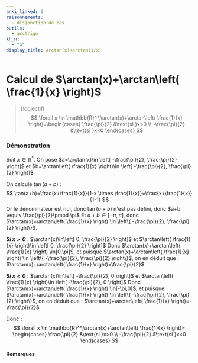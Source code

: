 ```yaml
---
anki_linked: 0
raisonnements:
  - disjonction_de_cas
outils:
  - arctrigo
kh_n:
  - "4"
display_title: arctan(x)+arctan(1/x)
---
```

# Calcul de $\arctan(x)+\arctan\left( \frac{1}{x} \right)$

> [!objectif]
>$$
> \forall x \in \mathbb{R}^*,\arctan(x)+\arctan\left( \frac{1}{x} \right)=\begin{cases}
> \frac{\pi}{2} &\text{si }x>0 \\
> -\frac{\pi}{2} &\text{si }x<0
> \end{cases}
> $$
### Démonstration

Soit $x \in \mathbb{R}^*$.
On pose $a=\arctan(x)\in \left[ -\frac{\pi}{2}, \frac{\pi}{2} \right]$ et $b=\arctan\left( \frac{1}{x} \right)\in \left[ -\frac{\pi}{2}, \frac{\pi}{2} \right]$

On calcule $\tan(a+b)$ :
$$
\tan(a+b)=\frac{x+\frac{1}{x}}{1-x \times \frac{1}{x}}=\frac{x+\frac{1}{x}}{1-1}
$$
Or le dénominateur est nul, donc $\tan(a+b)$ n'est pas défini, donc $a+b \equiv \frac{\pi}{2}\pmod \pi$
Et $a+b \in[-\pi,\pi]$, donc $\arctan(x)+\arctan\left( \frac{1}{x} \right) \in \left\{ -\frac{\pi}{2}, \frac{\pi}{2} \right\}$.

***Si $x>0$*** :
$\arctan(x)\in\left[ 0, \frac{\pi}{2} \right]$ et $\arctan\left( \frac{1}{x} \right)\in \left[ 0, \frac{\pi}{2} \right]$
Donc $\arctan(x)+\arctan\left( \frac{1}{x} \right) \in[0,\pi]$, et puisque $\arctan(x)+\arctan\left( \frac{1}{x} \right) \in \left\{ -\frac{\pi}{2}, \frac{\pi}{2} \right\}$, on en déduit que : $\arctan(x)+\arctan\left( \frac{1}{x} \right)=\frac{\pi}{2}$

***Si $x<0$*** :
$\arctan(x)\in\left[ -\frac{\pi}{2}, 0 \right]$ et $\arctan\left( \frac{1}{x} \right)\in \left[ -\frac{\pi}{2}, 0 \right]$
Donc $\arctan(x)+\arctan\left( \frac{1}{x} \right) \in[-\pi,0]$, et puisque $\arctan(x)+\arctan\left( \frac{1}{x} \right) \in \left\{ -\frac{\pi}{2}, \frac{\pi}{2} \right\}$, on en déduit que : $\arctan(x)+\arctan\left( \frac{1}{x} \right)=-\frac{\pi}{2}$

Donc :
$$
\forall x \in \mathbb{R}^*,\arctan(x)+\arctan\left( \frac{1}{x} \right)=
\begin{cases}
\frac{\pi}{2} &\text{si }x>0 \\
-\frac{\pi}{2} &\text{si }x<0
\end{cases}
$$
#### Remarques


